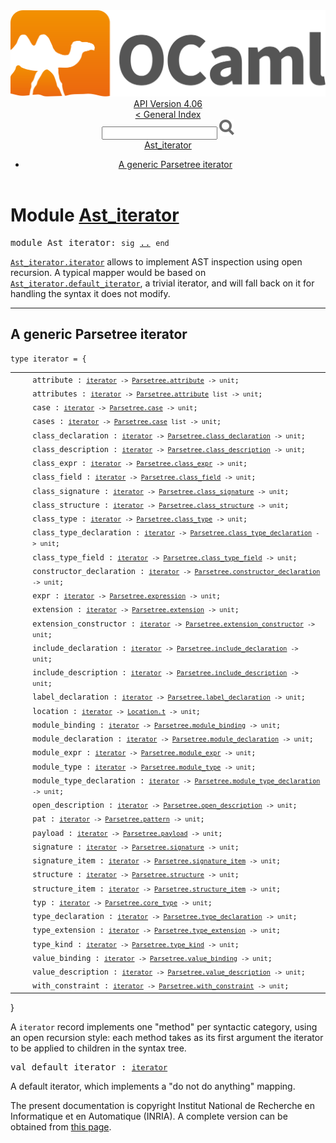 <!-- ((! set title API !)) ((! set documentation !)) ((! set api !)) ((! set nobreadcrumb !)) -->
<div class="api"><header><nav class="toc brand"><a class="brand" href="https://ocaml.org/"><img src="colour-logo-gray.svg" class="svg" alt="OCaml"></a></nav><nav class="toc"><div class="toc_version"><a href="/docs" id="version-select">API Version 4.06</a></div><a href="index.html">&lt; General Index</a><div class="api_search"><input type="text" name="apisearch" id="api_search" oninput="mySearch(false);" onkeypress="this.oninput();" onclick="this.oninput();" onpaste="this.oninput();">
<img src="search_icon.svg" alt="Search" class="svg" onclick="mySearch(false)"></div>
<div id="search_results"></div><div class="toc_title"><a href="#top">Ast_iterator</a></div><ul><li><a href="#1_AgenericParsetreeiterator">A generic Parsetree iterator</a></li></ul></nav></header>

<h1>Module <a href="type_Ast_iterator.html">Ast_iterator</a></h1>

<pre><span id="MODULEAst_iterator"><span class="keyword">module</span> Ast_iterator</span>: <code class="code"><span class="keyword">sig</span></code> <a href="Ast_iterator.html">..</a> <code class="code"><span class="keyword">end</span></code></pre><div class="info module top">
<div class="info-desc">
<p><a href="Ast_iterator.html#TYPEiterator"><code class="code"><span class="constructor">Ast_iterator</span>.iterator</code></a> allows to implement AST inspection using open recursion.  A
    typical mapper would be based on <a href="Ast_iterator.html#VALdefault_iterator"><code class="code"><span class="constructor">Ast_iterator</span>.default_iterator</code></a>, a trivial iterator,
    and will fall back on it for handling the syntax it does not modify.</p>
</div>
</div>
<hr width="100%">
<h2 id="1_AgenericParsetreeiterator">A generic Parsetree iterator</h2>
<pre><code><span id="TYPEiterator"><span class="keyword">type</span> <code class="type"></code>iterator</span> = {</code></pre><table class="typetable">
<tbody><tr>
<td align="left" valign="top">
<code>&nbsp;&nbsp;</code></td>
<td align="left" valign="top">
<code><span id="TYPEELTiterator.attribute">attribute</span>&nbsp;: <code class="type"><a href="Ast_iterator.html#TYPEiterator">iterator</a> -&gt; <a href="Parsetree.html#TYPEattribute">Parsetree.attribute</a> -&gt; unit</code>;</code></td>

</tr>
<tr>
<td align="left" valign="top">
<code>&nbsp;&nbsp;</code></td>
<td align="left" valign="top">
<code><span id="TYPEELTiterator.attributes">attributes</span>&nbsp;: <code class="type"><a href="Ast_iterator.html#TYPEiterator">iterator</a> -&gt; <a href="Parsetree.html#TYPEattribute">Parsetree.attribute</a> list -&gt; unit</code>;</code></td>

</tr>
<tr>
<td align="left" valign="top">
<code>&nbsp;&nbsp;</code></td>
<td align="left" valign="top">
<code><span id="TYPEELTiterator.case">case</span>&nbsp;: <code class="type"><a href="Ast_iterator.html#TYPEiterator">iterator</a> -&gt; <a href="Parsetree.html#TYPEcase">Parsetree.case</a> -&gt; unit</code>;</code></td>

</tr>
<tr>
<td align="left" valign="top">
<code>&nbsp;&nbsp;</code></td>
<td align="left" valign="top">
<code><span id="TYPEELTiterator.cases">cases</span>&nbsp;: <code class="type"><a href="Ast_iterator.html#TYPEiterator">iterator</a> -&gt; <a href="Parsetree.html#TYPEcase">Parsetree.case</a> list -&gt; unit</code>;</code></td>

</tr>
<tr>
<td align="left" valign="top">
<code>&nbsp;&nbsp;</code></td>
<td align="left" valign="top">
<code><span id="TYPEELTiterator.class_declaration">class_declaration</span>&nbsp;: <code class="type"><a href="Ast_iterator.html#TYPEiterator">iterator</a> -&gt; <a href="Parsetree.html#TYPEclass_declaration">Parsetree.class_declaration</a> -&gt; unit</code>;</code></td>

</tr>
<tr>
<td align="left" valign="top">
<code>&nbsp;&nbsp;</code></td>
<td align="left" valign="top">
<code><span id="TYPEELTiterator.class_description">class_description</span>&nbsp;: <code class="type"><a href="Ast_iterator.html#TYPEiterator">iterator</a> -&gt; <a href="Parsetree.html#TYPEclass_description">Parsetree.class_description</a> -&gt; unit</code>;</code></td>

</tr>
<tr>
<td align="left" valign="top">
<code>&nbsp;&nbsp;</code></td>
<td align="left" valign="top">
<code><span id="TYPEELTiterator.class_expr">class_expr</span>&nbsp;: <code class="type"><a href="Ast_iterator.html#TYPEiterator">iterator</a> -&gt; <a href="Parsetree.html#TYPEclass_expr">Parsetree.class_expr</a> -&gt; unit</code>;</code></td>

</tr>
<tr>
<td align="left" valign="top">
<code>&nbsp;&nbsp;</code></td>
<td align="left" valign="top">
<code><span id="TYPEELTiterator.class_field">class_field</span>&nbsp;: <code class="type"><a href="Ast_iterator.html#TYPEiterator">iterator</a> -&gt; <a href="Parsetree.html#TYPEclass_field">Parsetree.class_field</a> -&gt; unit</code>;</code></td>

</tr>
<tr>
<td align="left" valign="top">
<code>&nbsp;&nbsp;</code></td>
<td align="left" valign="top">
<code><span id="TYPEELTiterator.class_signature">class_signature</span>&nbsp;: <code class="type"><a href="Ast_iterator.html#TYPEiterator">iterator</a> -&gt; <a href="Parsetree.html#TYPEclass_signature">Parsetree.class_signature</a> -&gt; unit</code>;</code></td>

</tr>
<tr>
<td align="left" valign="top">
<code>&nbsp;&nbsp;</code></td>
<td align="left" valign="top">
<code><span id="TYPEELTiterator.class_structure">class_structure</span>&nbsp;: <code class="type"><a href="Ast_iterator.html#TYPEiterator">iterator</a> -&gt; <a href="Parsetree.html#TYPEclass_structure">Parsetree.class_structure</a> -&gt; unit</code>;</code></td>

</tr>
<tr>
<td align="left" valign="top">
<code>&nbsp;&nbsp;</code></td>
<td align="left" valign="top">
<code><span id="TYPEELTiterator.class_type">class_type</span>&nbsp;: <code class="type"><a href="Ast_iterator.html#TYPEiterator">iterator</a> -&gt; <a href="Parsetree.html#TYPEclass_type">Parsetree.class_type</a> -&gt; unit</code>;</code></td>

</tr>
<tr>
<td align="left" valign="top">
<code>&nbsp;&nbsp;</code></td>
<td align="left" valign="top">
<code><span id="TYPEELTiterator.class_type_declaration">class_type_declaration</span>&nbsp;: <code class="type"><a href="Ast_iterator.html#TYPEiterator">iterator</a> -&gt; <a href="Parsetree.html#TYPEclass_type_declaration">Parsetree.class_type_declaration</a> -&gt; unit</code>;</code></td>

</tr>
<tr>
<td align="left" valign="top">
<code>&nbsp;&nbsp;</code></td>
<td align="left" valign="top">
<code><span id="TYPEELTiterator.class_type_field">class_type_field</span>&nbsp;: <code class="type"><a href="Ast_iterator.html#TYPEiterator">iterator</a> -&gt; <a href="Parsetree.html#TYPEclass_type_field">Parsetree.class_type_field</a> -&gt; unit</code>;</code></td>

</tr>
<tr>
<td align="left" valign="top">
<code>&nbsp;&nbsp;</code></td>
<td align="left" valign="top">
<code><span id="TYPEELTiterator.constructor_declaration">constructor_declaration</span>&nbsp;: <code class="type"><a href="Ast_iterator.html#TYPEiterator">iterator</a> -&gt; <a href="Parsetree.html#TYPEconstructor_declaration">Parsetree.constructor_declaration</a> -&gt; unit</code>;</code></td>

</tr>
<tr>
<td align="left" valign="top">
<code>&nbsp;&nbsp;</code></td>
<td align="left" valign="top">
<code><span id="TYPEELTiterator.expr">expr</span>&nbsp;: <code class="type"><a href="Ast_iterator.html#TYPEiterator">iterator</a> -&gt; <a href="Parsetree.html#TYPEexpression">Parsetree.expression</a> -&gt; unit</code>;</code></td>

</tr>
<tr>
<td align="left" valign="top">
<code>&nbsp;&nbsp;</code></td>
<td align="left" valign="top">
<code><span id="TYPEELTiterator.extension">extension</span>&nbsp;: <code class="type"><a href="Ast_iterator.html#TYPEiterator">iterator</a> -&gt; <a href="Parsetree.html#TYPEextension">Parsetree.extension</a> -&gt; unit</code>;</code></td>

</tr>
<tr>
<td align="left" valign="top">
<code>&nbsp;&nbsp;</code></td>
<td align="left" valign="top">
<code><span id="TYPEELTiterator.extension_constructor">extension_constructor</span>&nbsp;: <code class="type"><a href="Ast_iterator.html#TYPEiterator">iterator</a> -&gt; <a href="Parsetree.html#TYPEextension_constructor">Parsetree.extension_constructor</a> -&gt; unit</code>;</code></td>

</tr>
<tr>
<td align="left" valign="top">
<code>&nbsp;&nbsp;</code></td>
<td align="left" valign="top">
<code><span id="TYPEELTiterator.include_declaration">include_declaration</span>&nbsp;: <code class="type"><a href="Ast_iterator.html#TYPEiterator">iterator</a> -&gt; <a href="Parsetree.html#TYPEinclude_declaration">Parsetree.include_declaration</a> -&gt; unit</code>;</code></td>

</tr>
<tr>
<td align="left" valign="top">
<code>&nbsp;&nbsp;</code></td>
<td align="left" valign="top">
<code><span id="TYPEELTiterator.include_description">include_description</span>&nbsp;: <code class="type"><a href="Ast_iterator.html#TYPEiterator">iterator</a> -&gt; <a href="Parsetree.html#TYPEinclude_description">Parsetree.include_description</a> -&gt; unit</code>;</code></td>

</tr>
<tr>
<td align="left" valign="top">
<code>&nbsp;&nbsp;</code></td>
<td align="left" valign="top">
<code><span id="TYPEELTiterator.label_declaration">label_declaration</span>&nbsp;: <code class="type"><a href="Ast_iterator.html#TYPEiterator">iterator</a> -&gt; <a href="Parsetree.html#TYPElabel_declaration">Parsetree.label_declaration</a> -&gt; unit</code>;</code></td>

</tr>
<tr>
<td align="left" valign="top">
<code>&nbsp;&nbsp;</code></td>
<td align="left" valign="top">
<code><span id="TYPEELTiterator.location">location</span>&nbsp;: <code class="type"><a href="Ast_iterator.html#TYPEiterator">iterator</a> -&gt; <a href="Location.html#TYPEt">Location.t</a> -&gt; unit</code>;</code></td>

</tr>
<tr>
<td align="left" valign="top">
<code>&nbsp;&nbsp;</code></td>
<td align="left" valign="top">
<code><span id="TYPEELTiterator.module_binding">module_binding</span>&nbsp;: <code class="type"><a href="Ast_iterator.html#TYPEiterator">iterator</a> -&gt; <a href="Parsetree.html#TYPEmodule_binding">Parsetree.module_binding</a> -&gt; unit</code>;</code></td>

</tr>
<tr>
<td align="left" valign="top">
<code>&nbsp;&nbsp;</code></td>
<td align="left" valign="top">
<code><span id="TYPEELTiterator.module_declaration">module_declaration</span>&nbsp;: <code class="type"><a href="Ast_iterator.html#TYPEiterator">iterator</a> -&gt; <a href="Parsetree.html#TYPEmodule_declaration">Parsetree.module_declaration</a> -&gt; unit</code>;</code></td>

</tr>
<tr>
<td align="left" valign="top">
<code>&nbsp;&nbsp;</code></td>
<td align="left" valign="top">
<code><span id="TYPEELTiterator.module_expr">module_expr</span>&nbsp;: <code class="type"><a href="Ast_iterator.html#TYPEiterator">iterator</a> -&gt; <a href="Parsetree.html#TYPEmodule_expr">Parsetree.module_expr</a> -&gt; unit</code>;</code></td>

</tr>
<tr>
<td align="left" valign="top">
<code>&nbsp;&nbsp;</code></td>
<td align="left" valign="top">
<code><span id="TYPEELTiterator.module_type">module_type</span>&nbsp;: <code class="type"><a href="Ast_iterator.html#TYPEiterator">iterator</a> -&gt; <a href="Parsetree.html#TYPEmodule_type">Parsetree.module_type</a> -&gt; unit</code>;</code></td>

</tr>
<tr>
<td align="left" valign="top">
<code>&nbsp;&nbsp;</code></td>
<td align="left" valign="top">
<code><span id="TYPEELTiterator.module_type_declaration">module_type_declaration</span>&nbsp;: <code class="type"><a href="Ast_iterator.html#TYPEiterator">iterator</a> -&gt; <a href="Parsetree.html#TYPEmodule_type_declaration">Parsetree.module_type_declaration</a> -&gt; unit</code>;</code></td>

</tr>
<tr>
<td align="left" valign="top">
<code>&nbsp;&nbsp;</code></td>
<td align="left" valign="top">
<code><span id="TYPEELTiterator.open_description">open_description</span>&nbsp;: <code class="type"><a href="Ast_iterator.html#TYPEiterator">iterator</a> -&gt; <a href="Parsetree.html#TYPEopen_description">Parsetree.open_description</a> -&gt; unit</code>;</code></td>

</tr>
<tr>
<td align="left" valign="top">
<code>&nbsp;&nbsp;</code></td>
<td align="left" valign="top">
<code><span id="TYPEELTiterator.pat">pat</span>&nbsp;: <code class="type"><a href="Ast_iterator.html#TYPEiterator">iterator</a> -&gt; <a href="Parsetree.html#TYPEpattern">Parsetree.pattern</a> -&gt; unit</code>;</code></td>

</tr>
<tr>
<td align="left" valign="top">
<code>&nbsp;&nbsp;</code></td>
<td align="left" valign="top">
<code><span id="TYPEELTiterator.payload">payload</span>&nbsp;: <code class="type"><a href="Ast_iterator.html#TYPEiterator">iterator</a> -&gt; <a href="Parsetree.html#TYPEpayload">Parsetree.payload</a> -&gt; unit</code>;</code></td>

</tr>
<tr>
<td align="left" valign="top">
<code>&nbsp;&nbsp;</code></td>
<td align="left" valign="top">
<code><span id="TYPEELTiterator.signature">signature</span>&nbsp;: <code class="type"><a href="Ast_iterator.html#TYPEiterator">iterator</a> -&gt; <a href="Parsetree.html#TYPEsignature">Parsetree.signature</a> -&gt; unit</code>;</code></td>

</tr>
<tr>
<td align="left" valign="top">
<code>&nbsp;&nbsp;</code></td>
<td align="left" valign="top">
<code><span id="TYPEELTiterator.signature_item">signature_item</span>&nbsp;: <code class="type"><a href="Ast_iterator.html#TYPEiterator">iterator</a> -&gt; <a href="Parsetree.html#TYPEsignature_item">Parsetree.signature_item</a> -&gt; unit</code>;</code></td>

</tr>
<tr>
<td align="left" valign="top">
<code>&nbsp;&nbsp;</code></td>
<td align="left" valign="top">
<code><span id="TYPEELTiterator.structure">structure</span>&nbsp;: <code class="type"><a href="Ast_iterator.html#TYPEiterator">iterator</a> -&gt; <a href="Parsetree.html#TYPEstructure">Parsetree.structure</a> -&gt; unit</code>;</code></td>

</tr>
<tr>
<td align="left" valign="top">
<code>&nbsp;&nbsp;</code></td>
<td align="left" valign="top">
<code><span id="TYPEELTiterator.structure_item">structure_item</span>&nbsp;: <code class="type"><a href="Ast_iterator.html#TYPEiterator">iterator</a> -&gt; <a href="Parsetree.html#TYPEstructure_item">Parsetree.structure_item</a> -&gt; unit</code>;</code></td>

</tr>
<tr>
<td align="left" valign="top">
<code>&nbsp;&nbsp;</code></td>
<td align="left" valign="top">
<code><span id="TYPEELTiterator.typ">typ</span>&nbsp;: <code class="type"><a href="Ast_iterator.html#TYPEiterator">iterator</a> -&gt; <a href="Parsetree.html#TYPEcore_type">Parsetree.core_type</a> -&gt; unit</code>;</code></td>

</tr>
<tr>
<td align="left" valign="top">
<code>&nbsp;&nbsp;</code></td>
<td align="left" valign="top">
<code><span id="TYPEELTiterator.type_declaration">type_declaration</span>&nbsp;: <code class="type"><a href="Ast_iterator.html#TYPEiterator">iterator</a> -&gt; <a href="Parsetree.html#TYPEtype_declaration">Parsetree.type_declaration</a> -&gt; unit</code>;</code></td>

</tr>
<tr>
<td align="left" valign="top">
<code>&nbsp;&nbsp;</code></td>
<td align="left" valign="top">
<code><span id="TYPEELTiterator.type_extension">type_extension</span>&nbsp;: <code class="type"><a href="Ast_iterator.html#TYPEiterator">iterator</a> -&gt; <a href="Parsetree.html#TYPEtype_extension">Parsetree.type_extension</a> -&gt; unit</code>;</code></td>

</tr>
<tr>
<td align="left" valign="top">
<code>&nbsp;&nbsp;</code></td>
<td align="left" valign="top">
<code><span id="TYPEELTiterator.type_kind">type_kind</span>&nbsp;: <code class="type"><a href="Ast_iterator.html#TYPEiterator">iterator</a> -&gt; <a href="Parsetree.html#TYPEtype_kind">Parsetree.type_kind</a> -&gt; unit</code>;</code></td>

</tr>
<tr>
<td align="left" valign="top">
<code>&nbsp;&nbsp;</code></td>
<td align="left" valign="top">
<code><span id="TYPEELTiterator.value_binding">value_binding</span>&nbsp;: <code class="type"><a href="Ast_iterator.html#TYPEiterator">iterator</a> -&gt; <a href="Parsetree.html#TYPEvalue_binding">Parsetree.value_binding</a> -&gt; unit</code>;</code></td>

</tr>
<tr>
<td align="left" valign="top">
<code>&nbsp;&nbsp;</code></td>
<td align="left" valign="top">
<code><span id="TYPEELTiterator.value_description">value_description</span>&nbsp;: <code class="type"><a href="Ast_iterator.html#TYPEiterator">iterator</a> -&gt; <a href="Parsetree.html#TYPEvalue_description">Parsetree.value_description</a> -&gt; unit</code>;</code></td>

</tr>
<tr>
<td align="left" valign="top">
<code>&nbsp;&nbsp;</code></td>
<td align="left" valign="top">
<code><span id="TYPEELTiterator.with_constraint">with_constraint</span>&nbsp;: <code class="type"><a href="Ast_iterator.html#TYPEiterator">iterator</a> -&gt; <a href="Parsetree.html#TYPEwith_constraint">Parsetree.with_constraint</a> -&gt; unit</code>;</code></td>

</tr></tbody></table>
}

<div class="info ">
<div class="info-desc">
<p>A <code class="code">iterator</code> record implements one "method" per syntactic category,
    using an open recursion style: each method takes as its first
    argument the iterator to be applied to children in the syntax
    tree.</p>
</div>
</div>


<pre><span id="VALdefault_iterator"><span class="keyword">val</span> default_iterator</span> : <code class="type"><a href="Ast_iterator.html#TYPEiterator">iterator</a></code></pre><div class="info ">
<div class="info-desc">
<p>A default iterator, which implements a "do not do anything" mapping.</p>
</div>
</div>
<div class="copyright">The present documentation is copyright Institut National de Recherche en Informatique et en Automatique (INRIA). A complete version can be obtained from <a href="http://caml.inria.fr/pub/docs/manual-ocaml/">this page</a>.</div></div>
